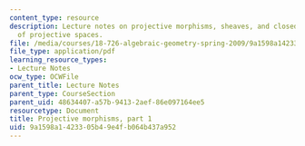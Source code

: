 ```yaml
---
content_type: resource
description: Lecture notes on projective morphisms, sheaves, and closed subschemes
  of projective spaces.
file: /media/courses/18-726-algebraic-geometry-spring-2009/9a1598a1423305b49e4fb064b437a952_MIT18_726s09_lec09_projective.pdf
file_type: application/pdf
learning_resource_types:
- Lecture Notes
ocw_type: OCWFile
parent_title: Lecture Notes
parent_type: CourseSection
parent_uid: 48634407-a57b-9413-2aef-86e097164ee5
resourcetype: Document
title: Projective morphisms, part 1
uid: 9a1598a1-4233-05b4-9e4f-b064b437a952
---
```

